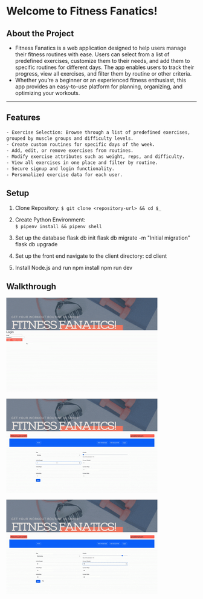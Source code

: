 # Welcome to Fitness Fanatics!

## About the Project

- Fitness Fanatics is a web application designed to help users manage their fitness routines with ease. Users can select from a list of predefined exercises, customize them to their needs, and add them to specific routines for different days. The app enables users to track their progress, view all exercises, and filter them by routine or other criteria.
- Whether you’re a beginner or an experienced fitness enthusiast, this app provides an easy-to-use platform for planning, organizing, and optimizing your workouts.

---

## Features
	- Exercise Selection: Browse through a list of predefined exercises, grouped by muscle groups and difficulty levels.
	- Create custom routines for specific days of the week.
	- Add, edit, or remove exercises from routines.
	- Modify exercise attributes such as weight, reps, and difficulty.
	- View all exercises in one place and filter by routine.
	- Secure signup and login functionality.
	- Personalized exercise data for each user.

## Setup

1. Clone Repository:
`$ git clone <repository-url> && cd $_`

2. Create Python Environment:  
`$ pipenv install && pipenv shell`

3. Set up the database
flask db init
flask db migrate -m "Initial migration"
flask db upgrade

4. Set up the front end
navigate to the client directory:
cd client

5. Install Node.js and run
npm install
npm run dev


## Walkthrough
![Fitness Fanatics Walkthrough 1](<demo/Fitfanatics video1.gif>)

![Fitness Fanatics Walkthrough 2](<demo/Fitfanatics video2.gif>)

![Fitness Fanatics Walkthrough 3](<demo/Fitfanatics video3.gif>)